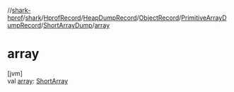 //[shark-hprof](../../../../../../../index.md)/[shark](../../../../../index.md)/[HprofRecord](../../../../index.md)/[HeapDumpRecord](../../../index.md)/[ObjectRecord](../../index.md)/[PrimitiveArrayDumpRecord](../index.md)/[ShortArrayDump](index.md)/[array](array.md)

# array

[jvm]\
val [array](array.md): [ShortArray](https://kotlinlang.org/api/latest/jvm/stdlib/kotlin/-short-array/index.html)
